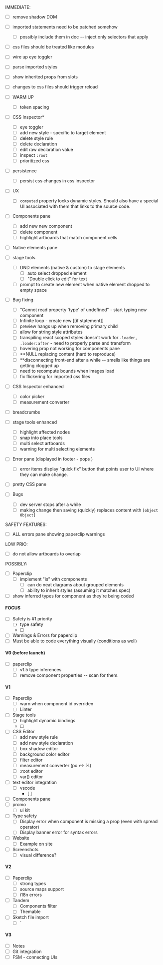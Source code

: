 IMMEDIATE:
- [ ] remove shadow DOM
- [ ] imported statements need to be patched somehow
  - [ ] possibly include them in doc -- inject only selectors that apply
- [ ] css files should be treated like modules
- [ ] wire up eye toggler
- [ ] parse imported styles 
- [ ] show inherited props from slots
- [ ] changes to css files should trigger reload

- [ ] WARM UP
  - [ ] token spacing

- [ ] CSS Inspector* 
  - [ ] eye toggler
  - [ ] add new style - specific to target element
  - [ ] delete style rule
  - [ ] delete declaration
  - [ ] edit raw declaration value
  - [ ] inspect `:root`
  - [ ] prioritized css 

- [ ] persistence
  - [ ] persist css changes in css inspector

- [ ] UX
  - [ ] `computed` property locks dynamic styles. Should also have a special UI associated with them that links to the source code.

- [ ] Components pane
  - [ ] add new new component
  - [ ] delete component
  - [ ] highlight artboards that match component cells

- [ ] Native elements pane

- [ ] stage tools
  - [ ] DND elements (native & custom) to stage elements
    - [ ] auto select dropped element
    - [ ] "Double click to edit" for text
    
  - [ ] prompt to create new element when native element dropped to empty space

- [ ] Bug fixing
  - [ ] "Cannot read property 'type' of undefined" - start typing new component
  - [ ] Infinite loop - create new [[if statement]]
  - [ ] preview hangs up when removing primary child
  - [ ] allow for string style attributes
  - [ ] transpiling react scoped styles doesn't work for `.loader, .loader:after` - need to properly parse and transform 
  - [ ] hovering prop not working for components pane
  - [ ] **NULL replacing content (hard to reproduce)
  - [ ] **disconnecting front-end after a while -- smells like things are getting clogged up
  - [ ] need to recompute bounds when images load
  - [ ] fix flickering for imported css files

- [ ] CSS Inspector enhanced
  - [ ] color picker
  - [ ] measurement converter

- [ ] breadcrumbs

- [ ] stage tools enhanced
  - [ ] highlight affected nodes
  - [ ] snap into place tools
  - [ ] multi select artboards
  - [ ] warning for multi selecting elements

- [ ] Error pane (displayed in footer - pops )
  - [ ] error items display "quick fix" button that points user to UI where they can make change.

- [ ] pretty CSS pane

- [ ] Bugs
  - [ ] dev server stops after a while
  - [ ] making change then saving (quickly) replaces content with `[object Object]`

SAFETY FEATURES:

- [ ] ALL errors pane showing paperclip warnings
  
LOW PRIO:

- [ ] do not allow artboards to overlap

POSSIBLY:

- [ ] Paperclip
  - [ ] implement "is" with components
    - [ ] can do neat diagrams about grouped elements
    - [ ] ability to inherit styles (assuming it matches spec)

- [ ] show inferred types for component as they're being coded

#### FOCUS

- [ ] Safety is #1 priority
  - [ ] type safety
  - [ ] 
- [ ] Warnings & Errors for paperclip
- [ ] Must be able to code everything visually (conditions as well)

#### V0 (before launch)

- [ ] paperclip
  - [ ] v1.5 type inferences
  - [ ] remove component properties -- scan for them.

#### V1

- [ ] Paperclip
  - [ ] warn when component id overriden
  - [ ] Linter
- [ ] Stage tools
  - [ ] highlight dynamic bindings
  - [ ] 
- [ ] CSS Editor
  - [ ] add new style rule
  - [ ] add new style declaration
  - [ ] box shadow editor
  - [ ] background color editor
  - [ ] filter editor
  - [ ] measurement converter (px <-> %)
  - [ ] :root editor
  - [ ] var() editor
- [ ] text editor integration
  - [ ] vscode
    - [ ] 
- [ ] Components pane
- [ ] promo
  - [ ] ui kit 
- [ ] Type safety
  - [ ] Display error when component is missing a prop (even with spread operator)
  - [ ] Display banner error for syntax errors
- [ ] Website
  - [ ] Example on site
- [ ] Screenshots
  - [ ] visual difference?

#### V2

- [ ] Paperclip 
  - [ ] strong types
  - [ ] source maps support
  - [ ] i18n errors

- [ ] Tandem
  - [ ] Components filter
  - [ ] Themable

- [ ] Sketch file import
  - [ ] `<vector src="./file.sketch" name="Some vector icon" />

#### V3

- [ ] Notes
- [ ] Git integration
- [ ] FSM - connecting UIs